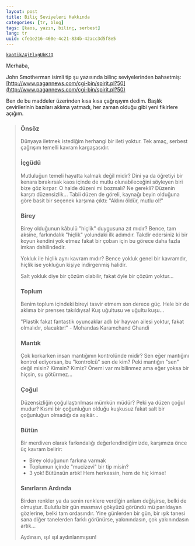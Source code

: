 ```yaml
---
layout: post
title: Biliç Seviyeleri Hakkında
categories: [tr, blog]
tags: [kaos, yazın, bilinç, serbest]
lang: tr
uuid: cfe1e216-460e-4c21-834b-42acc3d5f8e5
---
```


[`kaotik/4jElxgUbKJQ`](https://groups.google.com/forum/?fromgroups=#!topic/kaotik/4jElxgUbKJQ)

Merhaba,

John Smotherman isimli tip şu yazısında bilinç seviyelerinden bahsetmiş:
[http://www.pagannews.com/cgi-bin/spirit.pl?50](http://www.pagannews.com/cgi-bin/spirit.pl?50)

Ben de bu maddeler üzerinden kısa kısa çağrışıyım dedim. Başlık
çevirilerinin bazıları aklıma yatmadı, her zaman olduğu gibi yeni
fikirlere açığım.

> ### Önsöz
> 
> Dünyaya iletmek istediğim herhangi bir ileti yoktur. Tek amaç, serbest
> çağrışım temelli kavram kargaşasıdır.
> 
> ### İçgüdü
> 
> Mutluluğun temeli hayatta kalmak değil midir? Dini ya da öğretiyi bir
> kenara bırakırsak kaos içinde de mutlu olunabileceğini söyleyen biri
> bize göz kırpar. O halde düzeni mi bozmalı? Ne gerekli? Düzenin karşıtı
> düzensizlik... Tabii düzen de göreli, kaynağı beyin olduğuna göre basit
> bir seçenek karşıma çıktı: "Aklını öldür, mutlu ol!"
> 
> ### Birey
> 
> Birey olduğunun kâbulü "hiçlik" duygusuna zıt mıdır? Bence, tam aksine,
> farkındalık "hiçlik" yolundaki ilk adımdır. Takdir edersiniz ki bir
> koyun kendini yok etmez fakat bir çoban için bu görece daha fazla imkan
> dahilindedir.
> 
> Yokluk ile hiçlik aynı kavram mıdır? Bence yokluk genel bir kavramdır,
> hiçlik ise yokluğun kişiye indirgenmiş halidir.
> 
> Salt yokluk diye bir çözüm olabilir, fakat öyle bir çözüm yoktur...
> 
> ### Toplum
> 
> Benim toplum içindeki bireyi tasvir etmem son derece güç. Hele bir de
> aklıma bir prenses takıldıysa! Kuş uğultusu ve uğultu kuşu...
> 
> "Plastik fakat fantastik oyuncaklar adlı bir hayvan ailesi yoktur, fakat
> olmalıdır, olacaktır!"
>                 - Mohandas Karamchand Ghandi
> 
> ### Mantık
> 
> Çok korkarken insan mantığının kontrolünde midir? Sen eğer mantığını
> kontrol ediyorsan, bu "kontrolcü" sen de kim? Peki mantığın "sen" değil
> misin? Kimsin? Kimiz? Önemi var mı bilinmez ama eğer yoksa bir hiçsin,
> su götürmez...
> 
> ### Çoğul
> 
> Düzensizliğin çoğullaştırılması mümkün müdür? Peki ya düzen çoğul mudur?
> Kısmi bir çoğunluğun olduğu kuşkusuz fakat salt bir çoğunluğun olmadığı
> da aşikâr...
> 
> ### Bütün
> 
> Bir merdiven olarak farkındalığı değerlendirdiğimizde, karşımıza önce üç
> kavram belirir:
> 
> - Birey olduğunun farkına varmak
> - Toplumun içinde "mucizevi" bir tip misin?
> - 3 yok! Bütünsün artık! Hem herkessin, hem de hiç kimse!
> 
> ### Sınırların Ardında
> 
> Birden renkler ya da senin renklere verdiğin anlam değişirse, belki de
> olmuştur. Bulutlu bir gün masmavi gökyüzü göründü mü parıldayan
> gözlerine, belki tam ordasındır. Yine günlerden bir gün, bir ışık tanesi
> sana diğer tanelerden farklı görünürse, yakınındasın, çok yakınındasın
> artık...
> 
> Aydınsın, ışıl ışıl aydınlanmışsın!
